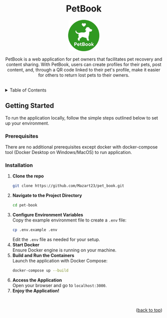 <a id="readme-top"></a>

<div align="center">
  <h1 align="center">PetBook</h1>
  <a href="https://github.com/Mazart23/pet_book">
    <img src="github_assets/images/logo.png" alt="Logo" width="100" height="100">
  </a>
  <p align="center">
    PetBook is a web application for pet owners that facilitates pet recovery and content sharing. With PetBook, users can create profiles for their pets, post content, and, through a QR code linked to their pet's profile, make it easier for others to return lost pets to their owners.
  </p>
</div>

<br />

<!-- TABLE OF CONTENTS -->
<details>
  <summary>Table of Contents</summary>
  <ol>
    <li>
      <a href="#getting-started">Getting Started</a>
      <ul>
        <li><a href="#prerequisites">Prerequisites</a></li>
        <li><a href="#installation">Installation</a></li>
      </ul>
    </li>
  </ol>
</details>

## Getting Started

To run the application locally, follow the simple steps outlined below to set up your environment.

### Prerequisites

There are no additional prerequisites except docker with docker-compose tool (Docker Desktop on Windows/MacOS) to run application.

### Installation

1. **Clone the repo**  
   ```sh
   git clone https://github.com/Mazart23/pet_book.git
   ```  
2. **Navigate to the Project Directory**  
   ```sh
   cd pet-book
   ```  
3. **Configure Environment Variables**  
    Copy the example environment file to create a `.env` file:
   ```sh
   cp .env.example .env
   ```  
    Edit the `.env` file as needed for your setup.  
4. **Start Docker**  
    Ensure Docker engine is running on your machine.  
5. **Build and Run the Containers**  
    Launch the application with Docker Compose:
   ```sh
   docker-compose up --build
   ```  
6. **Access the Application**  
    Open your browser and go to `localhost:3000`.  
8. **Enjoy the Application!**  

<br/>

<p align="right">(<a href="#readme-top">back to top</a>)</p>
